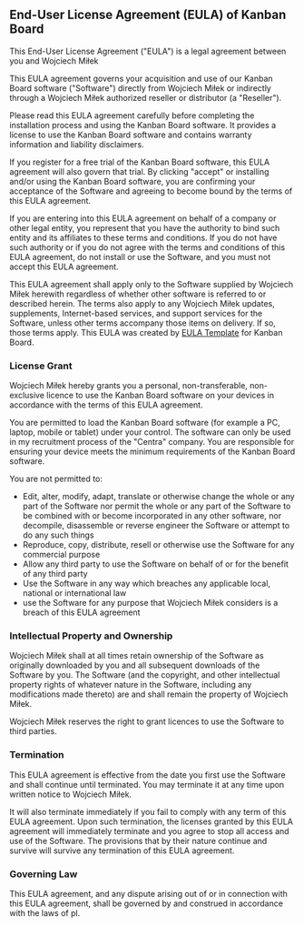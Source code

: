 ## End-User License Agreement (EULA) of <span class="app_name">Kanban Board</span>

This End-User License Agreement ("EULA") is a legal agreement between you and <span class="company_name">Wojciech Miłek</span>

This EULA agreement governs your acquisition and use of our <span class="app_name">Kanban Board</span> software ("Software") directly from <span class="company_name">Wojciech Miłek</span> or indirectly through a <span class="company_name">Wojciech Miłek</span> authorized reseller or distributor (a "Reseller").

Please read this EULA agreement carefully before completing the installation process and using the <span class="app_name">Kanban Board</span> software. It provides a license to use the <span class="app_name">Kanban Board</span> software and contains warranty information and liability disclaimers.

If you register for a free trial of the <span class="app_name">Kanban Board</span> software, this EULA agreement will also govern that trial. By clicking "accept" or installing and/or using the <span class="app_name">Kanban Board</span> software, you are confirming your acceptance of the Software and agreeing to become bound by the terms of this EULA agreement.

If you are entering into this EULA agreement on behalf of a company or other legal entity, you represent that you have the authority to bind such entity and its affiliates to these terms and conditions. If you do not have such authority or if you do not agree with the terms and conditions of this EULA agreement, do not install or use the Software, and you must not accept this EULA agreement.

This EULA agreement shall apply only to the Software supplied by <span class="company_name">Wojciech Miłek</span> herewith regardless of whether other software is referred to or described herein. The terms also apply to any <span class="company_name">Wojciech Miłek</span> updates, supplements, Internet-based services, and support services for the Software, unless other terms accompany those items on delivery. If so, those terms apply. This EULA was created by [EULA Template](https://www.eulatemplate.com) for <span class="app_name">Kanban Board</span>.

### License Grant

<span class="company_name">Wojciech Miłek</span> hereby grants you a personal, non-transferable, non-exclusive licence to use the <span class="app_name">Kanban Board</span> software on your devices in accordance with the terms of this EULA agreement.

You are permitted to load the <span class="app_name">Kanban Board</span> software (for example a PC, laptop, mobile or tablet) under your control. The software can only be used in my recruitment process of the "Centra" company. You are responsible for ensuring your device meets the minimum requirements of the <span class="app_name">Kanban Board</span> software.

You are not permitted to:

*   Edit, alter, modify, adapt, translate or otherwise change the whole or any part of the Software nor permit the whole or any part of the Software to be combined with or become incorporated in any other software, nor decompile, disassemble or reverse engineer the Software or attempt to do any such things
*   Reproduce, copy, distribute, resell or otherwise use the Software for any commercial purpose
*   Allow any third party to use the Software on behalf of or for the benefit of any third party
*   Use the Software in any way which breaches any applicable local, national or international law
*   use the Software for any purpose that <span class="company_name">Wojciech Miłek</span> considers is a breach of this EULA agreement

### Intellectual Property and Ownership

<span class="company_name">Wojciech Miłek</span> shall at all times retain ownership of the Software as originally downloaded by you and all subsequent downloads of the Software by you. The Software (and the copyright, and other intellectual property rights of whatever nature in the Software, including any modifications made thereto) are and shall remain the property of <span class="company_name">Wojciech Miłek</span>.

<span class="company_name">Wojciech Miłek</span> reserves the right to grant licences to use the Software to third parties.

### Termination

This EULA agreement is effective from the date you first use the Software and shall continue until terminated. You may terminate it at any time upon written notice to <span class="company_name">Wojciech Miłek</span>.

It will also terminate immediately if you fail to comply with any term of this EULA agreement. Upon such termination, the licenses granted by this EULA agreement will immediately terminate and you agree to stop all access and use of the Software. The provisions that by their nature continue and survive will survive any termination of this EULA agreement.

### Governing Law

This EULA agreement, and any dispute arising out of or in connection with this EULA agreement, shall be governed by and construed in accordance with the laws of <span class="country">pl</span>.